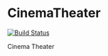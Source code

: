 # CinemaTheater

[![Build Status](https://travis-ci.org/gkiko/Popcorn.svg)](https://travis-ci.org/gkiko/Popcorn)

Cinema Theater 
